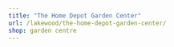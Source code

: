 ```yaml
---
title: "The Home Depot Garden Center"
url: /lakewood/the-home-depot-garden-center/
shop: garden centre
---
```

